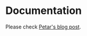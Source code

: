 Documentation
=============

Please check [Petar's blog post](http://www.netgenlabs.com/Blog/Creating-and-updating-eZ-Publish-Content-via-Symfony-s-Form-component).